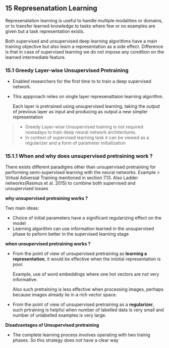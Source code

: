 ## 15 Represenatation Learning

Represenatation learning is useful to handle multiple modalities or domains, or to transfer learned knowledge to tasks where few or no examples are given but a task representation exists.

Both supervised and unsupervised deep learning algorithms have a main training objective but also learn a representation as a side effect. Difference is that in case of supervised learning we do not impose any condition on the learned intermediate feature.

### 15.1 Greedy Layer-wise Unsupervised Pretraining

* Enabled researchers for the first time to to train a deep supervised network.
* This appproach relies on single layer represenattaion learning algorithm.

  Each layer is pretrained using unsupervised learning, taking the output of previous layer as input and producing as output a new simpler representation

> * Greedy Layer-wise Unsupervised training is not required nowadays to train deep neural network architectures.
> * In context of  supervised learning task it can be viewed as a regularizer and a form of parameter initialization

### 15.1.1 When and why does unsupervised pretraining work ?

There exists different paradigms other than unsupervised pretraining for performing semi-supervised learning with the neural networks.
Example > Virtual Adversial Training mentioned in section 7.13.
Also Ladder networks(Rasmus et al. 2015) to combine both supervised and unsupervised losses

**why unsupervised pretraining works ?**

Two main ideas:
* Choice of initial parameters have a significant regularizing effect on the model
* Learning algorithm can use information learned in the unsupervised phase to peform better in the supervised learning stage


**when unsupervised pretraining works ?**
* From the point of view of unsupervised pretraining as **learning a representation**, it would be effective when the iniotial representation is poor.

   Example, use of word embeddings where one hot vectors are not very informative.

   Also such pretraining is less effective when processing images, perhaps because images already lie in a rich vector space.

* From the point of view of unsupervised pretraining as a **regularizer**, such prtraining is helpful when number of labelled data is very small and number of unlabelled examples is very large.

**Disadvantages of Unsupervised pretraining**
* The complete learning process involves operating with two trainig phases. So this strategy does not have a clear way 
